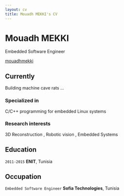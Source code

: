 ```yaml
---
layout: cv
title: Mouadh MEKKI's CV
---
```

# Mouadh MEKKI
Embedded Software Engineer

<div id="Linkedin"><a href="https://linkedin.com/in/mouadhmekki">mouadhmekki</a></div>

## Currently

Building machine cave rats ...

### Specialized in

C/C++ programming for embedded Linux systems


### Research interests

3D Reconstruction , Robotic vision , Embedded Systems

## Education

`2011-2015`
__ENIT__, Tunisia

## Occupation

`Embedded Software Engineer`
__Sofia Technologies__, Tunisia


